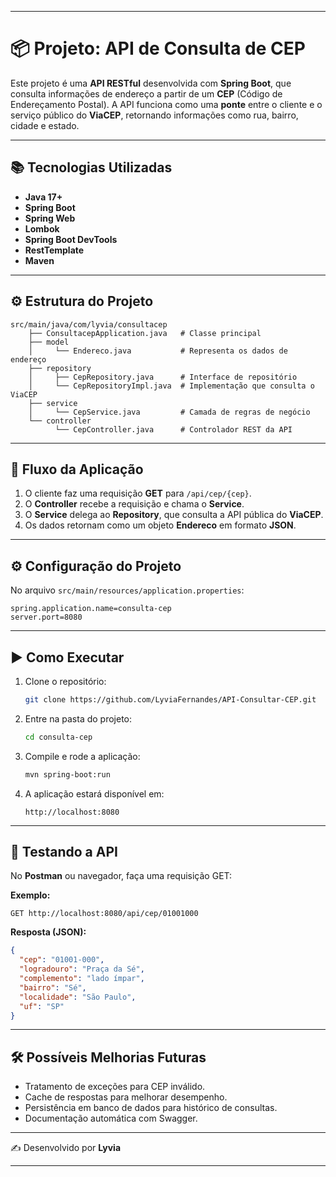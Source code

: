 
---

# 📦 Projeto: API de Consulta de CEP

Este projeto é uma **API RESTful** desenvolvida com **Spring Boot**, que consulta informações de endereço a partir de um **CEP** (Código de Endereçamento Postal).
A API funciona como uma **ponte** entre o cliente e o serviço público do **ViaCEP**, retornando informações como rua, bairro, cidade e estado.

---

## 📚 Tecnologias Utilizadas

* **Java 17+**
* **Spring Boot**
* **Spring Web**
* **Lombok**
* **Spring Boot DevTools**
* **RestTemplate**
* **Maven**

---

## ⚙️ Estrutura do Projeto

```
src/main/java/com/lyvia/consultacep
    ├── ConsultacepApplication.java   # Classe principal
    ├── model
    │     └── Endereco.java           # Representa os dados de endereço
    ├── repository
    │     ├── CepRepository.java      # Interface de repositório
    │     └── CepRepositoryImpl.java  # Implementação que consulta o ViaCEP
    ├── service
    │     └── CepService.java         # Camada de regras de negócio
    └── controller
          └── CepController.java      # Controlador REST da API
```

---

## 🔑 Fluxo da Aplicação

1. O cliente faz uma requisição **GET** para `/api/cep/{cep}`.
2. O **Controller** recebe a requisição e chama o **Service**.
3. O **Service** delega ao **Repository**, que consulta a API pública do **ViaCEP**.
4. Os dados retornam como um objeto **Endereco** em formato **JSON**.

---

## ⚙️ Configuração do Projeto

No arquivo `src/main/resources/application.properties`:

```properties
spring.application.name=consulta-cep
server.port=8080
```

---

## ▶️ Como Executar

1. Clone o repositório:

   ```bash
   git clone https://github.com/LyviaFernandes/API-Consultar-CEP.git
   ```
2. Entre na pasta do projeto:

   ```bash
   cd consulta-cep
   ```
3. Compile e rode a aplicação:

   ```bash
   mvn spring-boot:run
   ```
4. A aplicação estará disponível em:

   ```
   http://localhost:8080
   ```

---

## 📮 Testando a API

No **Postman** ou navegador, faça uma requisição GET:

**Exemplo:**

```
GET http://localhost:8080/api/cep/01001000
```

**Resposta (JSON):**

```json
{
  "cep": "01001-000",
  "logradouro": "Praça da Sé",
  "complemento": "lado ímpar",
  "bairro": "Sé",
  "localidade": "São Paulo",
  "uf": "SP"
}
```

---

## 🛠️ Possíveis Melhorias Futuras

* Tratamento de exceções para CEP inválido.
* Cache de respostas para melhorar desempenho.
* Persistência em banco de dados para histórico de consultas.
* Documentação automática com Swagger.

---

✍️ Desenvolvido por **Lyvia**

---
